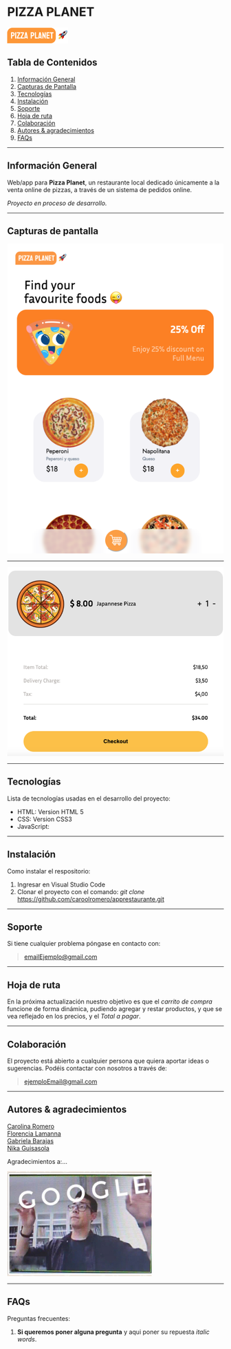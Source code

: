 # PIZZA PLANET 
![logo-pizzaPlanet](./img%20readme/logo-principal.png)

## Tabla de Contenidos
1. [Información General](#información-general)
2. [Capturas de Pantalla](#capturas-de-pantalla)
3. [Tecnologías](#tecnologías)
4. [Instalación](#instalación)
5. [Soporte](#soporte)
6. [Hoja de ruta](#hoja-de-ruta)
7. [Colaboración](#colaboración)
8. [Autores & agradecimientos](#autores--agradecimientos)
9. [FAQs](#faqs)

***
## Información General

Web/app para **Pizza Planet**, un restaurante local dedicado únicamente a la venta online de pizzas, a través de un sistema de pedidos online.

*Proyecto en proceso de desarrollo.*   

***

## Capturas de pantalla

![screenshot-01](./img%20readme/captura02.png)
***
![Iscreenshot-02](./img%20readme/captura03.png)

***
## Tecnologías
Lista de tecnologías usadas en el desarrollo del proyecto:
* HTML: Version HTML 5
* CSS: Version CSS3
* JavaScript: 

***
## Instalación
Como instalar el respositorio:

1. Ingresar en Visual Studio Code
2.  Clonar el proyecto con el comando: _git clone_ https://github.com/caroolromero/apprestaurante.git


***

## Soporte
Si tiene cualquier problema póngase en contacto con: 
> emailEjemplo@gmail.com

***
## Hoja de ruta

En la próxima actualización nuestro objetivo es que el *carrito de compra* funcione de forma dinámica, pudiendo agregar y restar productos, y que se vea reflejado en los precios, y el *Total a pagar*.

***
## Colaboración
El proyecto está abierto a cualquier persona que quiera aportar ideas o sugerencias. Podéis contactar con nosotros a través de:

> ejemploEmail@gmail.com

***
## Autores & agradecimientos
[Carolina Romero](https://github.com/caroolromero)  
[Florencia Lamanna](https://github.com/mflamanna)  
[Gabriela Barajas](https://github.com/GabyBarajitas)  
[Nika Guisasola](https://github.com/Niguisasola) 

Agradecimientos a:...  

![googleCarlos](/img%20readme/googlecarlos.jpg)

***
## FAQs

Preguntas frecuentes:
1. **Si queremos poner alguna pregunta**
y aqui poner su repuesta _italic words_. 
